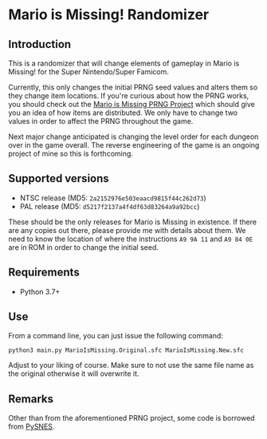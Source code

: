 # Mario is Missing! Randomizer

## Introduction

This is a randomizer that will change elements of gameplay in Mario is Missing! for the Super Nintendo/Super Famicom.

Currently, this only changes the initial PRNG seed values and alters them so they change item locations. If you're curious about how the PRNG works, you should check out the [Mario is Missing PRNG Project](https://github.com/KateLibC/pyMarioIsMissing) which should give you an idea of how items are distributed. We only have to change two values in order to affect the PRNG throughout the game.

Next major change anticipated is changing the level order for each dungeon over in the game overall. The reverse engineering of the game is an ongoing project of mine so this is forthcoming.

## Supported versions

* NTSC release (MD5: `2a2152976e503eaacd9815f44c262d73`)
* PAL release (MD5: `d5217f2137a4f4df63d83264a9a92bcc`)

These should be the only releases for Mario is Missing in existence. If there are any copies out there, please provide me with details about them. We need to know the location of where the instructions `A9 9A 11` and `A9 84 0E` are in ROM in order to change the initial seed.

## Requirements

* Python 3.7+

## Use

From a command line, you can just issue the following command:

`python3 main.py MarioIsMissing.Original.sfc MarioIsMissing.New.sfc`

Adjust to your liking of course. Make sure to not use the same file name as the original otherwise it will overwrite it.

## Remarks

Other than from the aforementioned PRNG project, some code is borrowed from [PySNES](https://github.com/JonnyWalker/PySNES).
